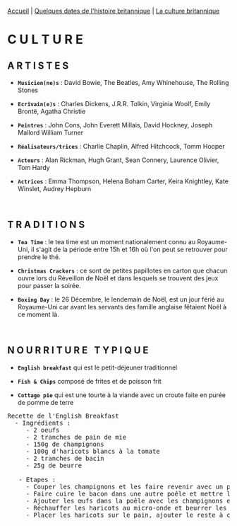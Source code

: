 [Accueil](./index.md) | [Quelques dates de l'histoire britannique](https://marineregnier.github.io/Royaume-Uni/Histoire) | [La culture britannique](https://marineregnier.github.io/Royaume-Uni/Culture)

# **C U L T U R E**

## A R T I S T E S

- **`Musicien(ne)s`** : David Bowie, The Beatles, Amy Whinehouse, The Rolling Stones

- **`Ecrivain(e)s`** : Charles Dickens, J.R.R. Tolkin, Virginia Woolf, Emily Brontë, Agatha Christie

- **`Peintres`** : John Cons, John Everett Millais, David Hockney, Joseph Mallord William Turner

- **`Réalisateurs/trices`** : Charlie Chaplin, Alfred Hitchcock, Tomm Hooper

- **`Acteurs`** : Alan Rickman, Hugh Grant, Sean Connery, Laurence Olivier, Tom Hardy

- **`Actrices`** : Emma Thompson, Helena Boham Carter, Keira Knightley, Kate Winslet, Audrey Hepburn

&nbsp;

## **T R A D I T I O N S**

- **`Tea Time`** : le tea time est un moment nationalement connu au Royaume-Uni, il s'agit de la période entre 15h et 16h où l'on peut se retrouver pour prendre le thé.

- **`Christmas Crackers`** : ce sont de petites papillotes en carton que chacun ouvre lors du Réveillon de Noël et dans lesquels se trouvent des jeux pour passer la soirée.

- **`Boxing Day`** : le 26 Décembre, le lendemain de Noël, est un jour férié au Royaume-Uni car avant les servants des famille anglaise fêtaient Noël à ce moment là. 

&nbsp;

## **N O U R R I T U R E &nbsp; T Y P I Q U E**

- **`English breakfast`** qui est le petit-déjeuner traditionnel

- **`Fish & Chips`** composé de frites et de poisson frit

- **`Cottage pie`** qui est une tourte à la viande avec un croute faite en purée de pomme de terre

<pre>
Recette de l'English Breakfast
&nbsp;&nbsp;- Ingrédients : 
&nbsp; &nbsp; &nbsp;- 2 oeufs 
&nbsp; &nbsp; &nbsp;- 2 tranches de pain de mie
&nbsp; &nbsp; &nbsp;- 150g de champignons
&nbsp; &nbsp; &nbsp;- 100g d'haricots blancs à la tomate
&nbsp; &nbsp; &nbsp;- 2 tranches de bacin
&nbsp; &nbsp; &nbsp;- 25g de beurre

&nbsp; &nbsp;- Etapes : 
&nbsp; &nbsp; &nbsp;- Couper les champignons et les faire revenir avec un peu de beurre
&nbsp; &nbsp; &nbsp;- Faire cuire le bacon dans une autre poêle et mettre le pain à toaster
&nbsp; &nbsp; &nbsp;- Ajouter les œufs dans la poêle avec les champignons et mélanger
&nbsp; &nbsp; &nbsp;- Réchauffer les haricots au micro-onde et beurrer les tranches de pain
&nbsp; &nbsp; &nbsp;- Placer les haricots sur le pain, ajouter le reste à côté

